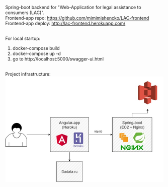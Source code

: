 Spring-boot backend for "Web-Application for legal assistance to consumers (LAC)". <br>
Frontend-app repo: https://github.com/mimimishencko/LAC-frontend <br>
Frontend-app deploy: http://lac-frontend.herokuapp.com/<br><br>

For local startup:
1. docker-compose build
2. docker-compose up -d
3. go to http://localhost:5000/swagger-ui.html


<br>Project infrastructure:<br>
![alt text](./lac-infra.jpg)
